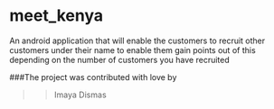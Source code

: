 # meet_kenya
An android application that will enable the customers to recruit other customers under their name to enable them gain points out of this depending on the number of customers you have recruited

###The project was contributed with love by
 >>Imaya Dismas
